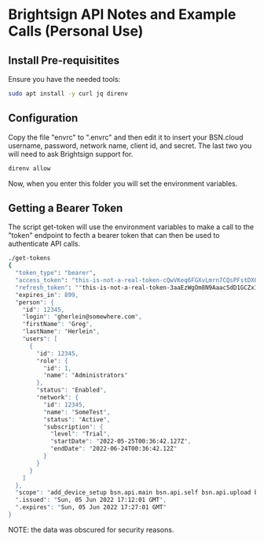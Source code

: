 # Brightsign API Notes and Example Calls (Personal Use)

## Install Pre-requisitites

Ensure you have the needed tools:

```bash
sudo apt install -y curl jq direnv
```

## Configuration

Copy the file "envrc" to ".envrc" and then edit it to insert your BSN.cloud username, password, network name, client id, and secret.  The last two you will need to ask Brightsign support for. 

```bash
direnv allow
```

Now, when you enter this folder you will set the environment variables.

## Getting a Bearer Token

The script get-token will use the environment variables to make a call to the "token" endpoint to fecth a bearer token that can then be used to authenticate API calls.

```bash
./get-tokens
{
  "token_type": "bearer",
  "access_token": "this-is-not-a-real-token-cQwVKeq6FGXvLmrn7CQsPFstDXQWlSCXQwHz1qTEVRGhJpIgB9n8kCkGdJXcvegA1D",
  "refresh_token": ""this-is-not-a-real-token-3aaEzWgOm8N9AaacSdD1GCZx10iiGImYUk5fM4KMuSrMAVCNRuyZGpXG0I56T2DSG",
  "expires_in": 899,
  "person": {
    "id": 12345,
    "login": "gherlein@somewhere.com",
    "firstName": "Greg",
    "lastName": "Herlein",
    "users": [
      {
        "id": 12345,
        "role": {
          "id": 1,
          "name": "Administrators"
        },
        "status": "Enabled",
        "network": {
          "id": 12345,
          "name": "SomeTest",
          "status": "Active",
          "subscription": {
            "level": "Trial",
            "startDate": "2022-05-25T00:36:42.127Z",
            "endDate": "2022-06-24T00:36:42.12Z"
          }
        }
      }
    ]
  },
  "scope": "add_device_setup bsn.api.main bsn.api.self bsn.api.upload bsn.ui.main player",
  ".issued": "Sun, 05 Jun 2022 17:12:01 GMT",
  ".expires": "Sun, 05 Jun 2022 17:27:01 GMT"
}
```
NOTE: the data was obscured for security reasons.


